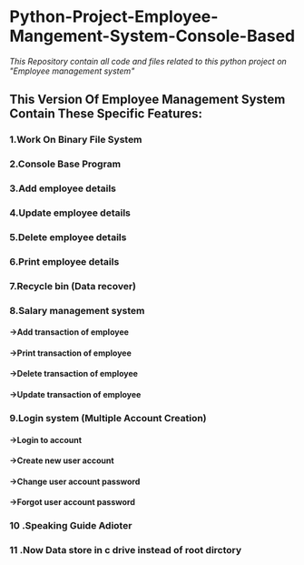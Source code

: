 # Python-Project-Employee-Mangement-System-Console-Based
_This Repository contain all code and files related to this python project on "Employee management system"_

## This Version Of Employee Management System Contain These Specific Features:
### 1.Work On Binary File System
### 2.Console Base Program
### 3.Add employee details 
### 4.Update employee details
### 5.Delete employee details
### 6.Print employee details
### 7.Recycle bin (Data recover)
### 8.Salary management system
#### ->Add transaction of employee
#### ->Print transaction of employee
#### ->Delete transaction of employee
#### ->Update transaction of employee
### 9.Login system (Multiple Account Creation)
#### ->Login to account 
#### ->Create new user account 
#### ->Change user account password
#### ->Forgot user account password
### 10 .Speaking Guide Adioter
### 11 .Now Data store in c drive instead of root dirctory
